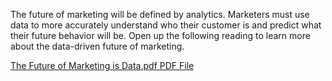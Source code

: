 The future of marketing will be defined by analytics. Marketers must use data to more accurately understand who their customer is and predict what their future behavior will be. Open up the following reading to learn more about the data-driven future of marketing.

[The Future of Marketing is Data.pdf PDF File](https://d3c33hcgiwev3.cloudfront.net/FSntcc0lQFup7XHNJZBbSw_8cf6bd043b934487a51250d4c4d735f1_The-Future-of-Marketing-is-Data.pdf?Expires=1715126400&Signature=R5NXlgwkpQdgB6fRtXP6GertzJryejVWqbDpFh1S2NZRCpwKzywxmAizY18uAtdIS-bfYQP7eytfQxcdRnS~KAyHcVKaNhTX7YDCM0FoQfCeu9KqVg2FJax~JzuZ1nldkfuG~o6W724GqkRx67GpyxZQCH4UiR9v5EZ65~usfU0_&Key-Pair-Id=APKAJLTNE6QMUY6HBC5A)